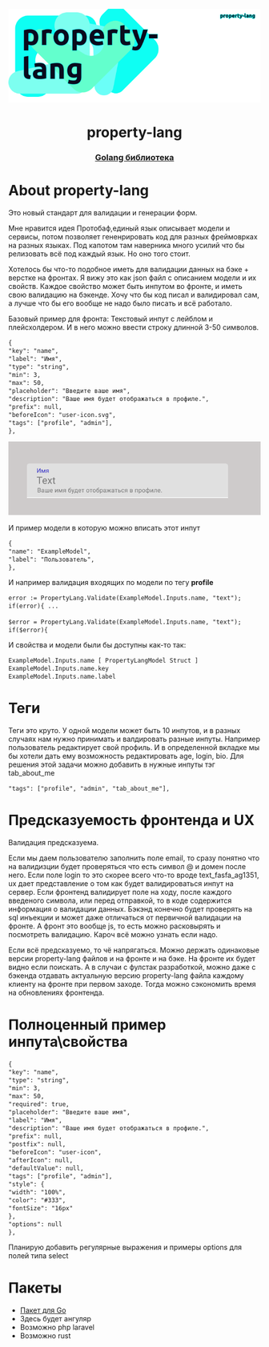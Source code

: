 <div align="center">

![img.png](img/header.png)
<h1>property-lang</h1>


### [Golang библиотека](https://github.com/property-lang/go-property-lang)

</div>
 
# About property-lang
Это новый стандарт для валидации и генерации форм. 

Мне нравится идея Протобаф,единый язык описывает модели и сервисы, потом позволяет гененрировать код для разных фреймоврках на разных языках. Под капотом там наверника много усилий что бы релизовать всё под каждый язык. Но оно того стоит.

Хотелось бы что-то подобное иметь для валидации данных на бэке + верстке на фронтах.
Я вижу это как json файл с описанием модели и их свойств. Каждое свойство может быть инпутом во фронте, и иметь свою валидацию на бэкенде.
Хочу что бы код писал и валидировал сам, а лучше что бы его вообще не надо было писать и всё работало.






Базовый пример для фронта:
Текстовый инпут с лейблом и плейсхолдером. И в него можно ввести строку длинной 3-50 символов.


    {
    "key": "name",
    "label": "Имя",
    "type": "string",
    "min": 3,
    "max": 50, 
    "placeholder": "Введите ваше имя", 
    "description": "Ваше имя будет отображаться в профиле.",
    "prefix": null,
    "beforeIcon": "user-icon.svg",
    "tags": ["profile", "admin"],
    },

![img_1.png](img/img_1.png)



И пример модели в которую можно вписать этот инпут


    {
    "name": "ExampleModel",
    "label": "Пользователь",
    },


И например валидация входящих по модели по тегу **profile**

    error := PropertyLang.Validate(ExampleModel.Inputs.name, "text");
    if(error){ ...

    $error = PropertyLang.Validate(ExampleModel.Inputs.name, "text");
    if($error){ 


И свойства и модели были бы доступны как-то так:

    ExampleModel.Inputs.name [ PropertyLangModel Struct ]
    ExampleModel.Inputs.name.key
    ExampleModel.Inputs.name.label



# Теги

Теги это круто. У одной модели может быть 10 инпутов, и в разных случаях нам нужно принимать и валдировать разные инпуты.
Например пользователь редактирует свой профиль. И в определенной вкладке мы бы хотели дать ему возможность редактировать age, login, bio.
Для решения этой задачи можно добавить в нужные инпуты тэг tab_about_me

    "tags": ["profile", "admin", "tab_about_me"],



# Предсказуемость фронтенда и UX
Валидация предсказуема.

Если мы даем пользователю заполнить поле email, то сразу понятно что на валидизции будет проверяться что есть символ @ и домен после него.
Если поле login то это скорее всего что-то вроде text_fasfa_ag1351, ux дает представление о том как будет валидироваться инпут на сервер. Если фронтенд валидирует поле на ходу, после каждого введеного символа, или перед отправкой, то в коде содержится информация о валидации данных. Бэкэнд конечно будет проверять на sql инъекции и может даже отличаться от первичной валидации на фронте. А фронт это вообще js, то есть можно расковырять и посмотреть валидацию. Кароч всё можно узнать если надо.

Если всё предсказуемо, то чё напрягаться. Можно держать одинаковые версии property-lang файлов и на фронте и на бэке. На фронте их будет видно если поискать.
А в случаи с фулстак разработкой, можно даже с бэкенда отдавать актуальную версию property-lang файла каждому клиенту на фронте при первом заходе. Тогда можно сэкономить время на обновлениях фронтенда.






# Полноценный пример инпута\свойства

    {
    "key": "name",
    "type": "string",
    "min": 3,
    "max": 50,
    "required": true,
    "placeholder": "Введите ваше имя",
    "label": "Имя",
    "description": "Ваше имя будет отображаться в профиле.",
    "prefix": null,
    "postfix": null,
    "beforeIcon": "user-icon",
    "afterIcon": null,
    "defaultValue": null,
    "tags": ["profile", "admin"],
    "style": {
    "width": "100%",
    "color": "#333",
    "fontSize": "16px"
    },
    "options": null
    },

Планирую добавить регулярные выражения и примеры options для полей типа select


# Пакеты

-  [Пакет для Go](https://github.com/property-lang/go-property-lang)
- Здесь будет ангуляр
- Возможно php laravel
- Возможно rust
